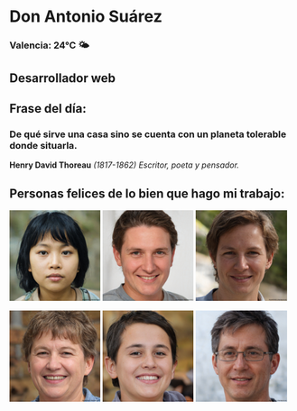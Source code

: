 # Don Antonio Suárez
### Valencia:  24°C 🌤️
## Desarrollador web
## Frase del día:
<!-- START QUOTE -->
### De qué sirve una casa sino se cuenta con un planeta tolerable donde situarla.
**Henry David Thoreau** *(1817-1862) Escritor, poeta y pensador.*
<!-- END QUOTE -->






## Personas felices de lo bien que hago mi trabajo:

<p float="left">
  <img src="src/image_0.png" width="32%" />
  <img src="src/image_1.png" width="32%" /> 
  <img src="src/image_2.png" width="32%" />
</p>
<p float="left">
  <img src="src/image_3.png" width="32%" />
  <img src="src/image_4.png" width="32%" /> 
  <img src="src/image_5.png" width="32%" />
</p>